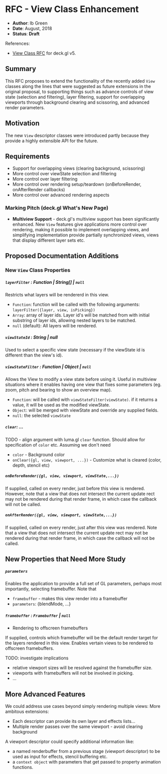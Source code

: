 # RFC - View Class Enhancement

* **Author**: Ib Green
* **Date**: August, 2018
* **Status**: **Draft**

References:
* [View Class RFC](../v5.2/view-class-rfc.md) for deck.gl v5.


## Summary

This RFC proposes to extend the functionality of the recently added `View` classes along the lines that were suggested as future extensions in the original proposal, to supporting things such as advance controls of view state (selection and filtering), layer filtering, support for overlapping viewports through background clearing and scissoring, and advanced render parameters.


## Motivation

The new `View` descriptor classes were introduced partly because they provide a highly extensible API for the future.


## Requirements

* Support for overlapping views (clearing background, scissoring)
* More control over viewState selection and filtering
* More control over layer filtering
* More control over rendering setup/teardown (onBeforeRender, onAfterRender callbacks)
* More control over advanced rendering aspects


### Marking Pitch (deck.gl What's New Page)

* **Multiview Support** - deck.gl's multiview support has been significantly enhanced. New `View` features give applications more control over rendering, making it possible to implement overlapping views, and simplifying implementation provide partially synchronized views, views that display different layer sets etc.


## Proposed Documentation Additions


### New `View` Class Properties


##### `layerFilter` : Function | String[] | `null`

Restricts what layers will be rendererd in this view.

* `Function`: function will be called with the following arguments: `layerFilter({layer, view, isPicking})`
* `Array`: array of layer ids. Layer id's will be matched from with initial substring of layer ids, allowing nested layers to be matched.
* `null` (default): All layers will be rendered.


##### `viewStateId` : String | null

Used to select a specific view state (necessary if the viewState id is different than the view's id).


##### `viewStateFilter` : Function | Object | `null`

Allows the View to modify a view state before using it. Useful in multiview situations where it enables having one view that fixes some parameters (eg. zoom, pitch and bearing to show an overview map).

* `Function`: will be called with `viewStateFilter(viewState)`. if it returns a value, it will be used as the modified viewState.
* `Object`: will be merged with viewState and override any supplied fields.
* `null`: the selected `viewState`


##### `clear`: ...

TODO - align argument with luma.gl `clear` function. Should allow for specification of `color` etc. Assuming we don't need
* `color` - Background color
* `onClear({gl, view, viewport, ...})` - Customize what is cleared (color, depth, stencil etc)


##### `onBeforeRender({gl, view, viewport, viewState,...})`

If supplied, called on every render, just before this view is rendered. However, note that a view that does not intersect the current update rect may not be rendered during that render frame, in which case the callback will not be called.


##### `onAfterRender({gl, view, viewport, viewState,...})`

If supplied, called on every render, just after this view was rendered. Note that a view that does not intersect the current update rect may not be rendered during that render frame, in which case the callback will not be called.



## New Properties that Need More Study


##### `parameters`

Enables the application to provide a full set of GL parameters, perhaps most importantly, selecting framebuffer. Note that 

* `framebuffer` - makes this view render into a framebuffer
* `parameters`: {blendMode, ...}


##### `framebuffer` : `Framebuffer` | `null`

* Rendering to offscreen framebuffers

If supplied, controls which framebuffer will be the default render target for the layers rendered in this view. Enables vertain views to be rendered to offscreen framebuffers.

TODO: investigate implications
* relative viewport sizes will be resolved against the framebuffer size.
* viewports with framebuffers will not be involved in picking.
* ...


## More Advanced Features

We could address use cases beyond simply rendering multiple views:
More ambitous extensions:
* Each descriptor can provide its own layer and effects lists...
* Multiple render passes over the same viewport - avoid clearing background

A viewport descriptor could specify additional information like:
* a named renderbuffer from a previous stage (viewport descriptor) to be used as input for effects, stencil buffering etc.
* a `context object` with parameters that get passed to property animation functions.
